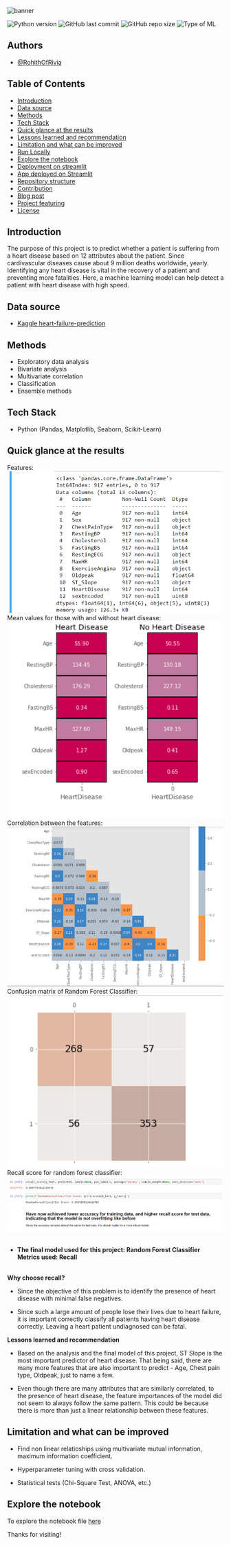 ![banner](assets/heart.png)


![Python version](https://img.shields.io/badge/Python%20version-3.9%2B-green)
![GitHub last commit](https://img.shields.io/badge/Last%20Commit-Dec%202022-yellowgreen)
![GitHub repo size](https://img.shields.io/badge/Repo%20Size-1%20MB-blue)
![Type of ML](https://img.shields.io/badge/Type%20of%20ML-Binary%20Classification-red)


## Authors

- [@RohithOfRivia](https://github.com/RohithOfRivia)


## Table of Contents

  - [Introduction](#introduction)
  - [Data source](#data-source)
  - [Methods](#methods)
  - [Tech Stack](#tech-stack)
  - [Quick glance at the results](#quick-glance-at-the-results)
  - [Lessons learned and recommendation](#lessons-learned-and-recommendation)
  - [Limitation and what can be improved](#limitation-and-what-can-be-improved)
  - [Run Locally](#run-locally)
  - [Explore the notebook](#explore-the-notebook)
  - [Deployment on streamlit](#deployment-on-streamlit)
  - [App deployed on Streamlit](#app-deployed-on-streamlit)
  - [Repository structure](#repository-structure)
  - [Contribution](#contribution)
  - [Blog post](#blog-post)
  - [Project featuring](#project-featuring)
  - [License](#license)




## Introduction
The purpose of this project is to predict whether a patient is suffering from a heart disease based on 12 attributes about the patient. Since cardivascular diseases cause about 9 million deaths worldwide, yearly. Identifying any heart disease is vital in the recovery of a patient and preventing more fatalities. Here, a machine learning model can help detect a patient with heart disease with high speed.

## Data source

- [Kaggle heart-failure-prediction](https://www.kaggle.com/datasets/fedesoriano/heart-failure-prediction)

## Methods

- Exploratory data analysis
- Bivariate analysis
- Multivariate correlation
- Classification
- Ensemble methods

## Tech Stack

- Python (Pandas, Matplotlib, Seaborn, Scikit-Learn)


## Quick glance at the results

Features:
![info](assets/info.png)
\
Mean values for those with and without heart disease:
![info](assets/YvsN.png)
\
Correlation between the features:
\
![heatmap](assets/corr.png)
\
Confusion matrix of Random Forest Classifier:
\
![Confusion matrix](assets/confusion.png)
\
Recall score for random forest classifier:
![concl](assets/conclusion.png)
<br/><br/>
- **The final model used for this project: Random Forest Classifier**
**Metrics used: Recall**  <br/><br/>

**Why choose recall?**
- Since the objective of this problem is to identify the presence of heart disease with minimal false negatives.
 
- Since such a large amount of people lose their lives due to heart failure, it is important correctly classify all patients having heart disease correctly. Leaving a heart patient undiagnosed can be fatal.

 **Lessons learned and recommendation**

- Based on the analysis and the final model of this project, ST Slope is the most important predictor of heart disease. That being said, there are many more features that are also important to predict - Age, Chest pain type, Oldpeak, just to name a few.
  
- Even though there are many attributes that are similarly correlated, to the presence of heart disease, the feature importances of the model did not seem to always follow the same pattern. This could be because there is more than just a linear relationship between these features.

## Limitation and what can be improved
- Find non linear relatioships using multivariate mutual information, maximum information coefficient.
 
- Hyperparameter tuning with cross validation.

- Statistical tests (Chi-Square Test, ANOVA, etc.)

## Explore the notebook

To explore the notebook file [here](https://nbviewer.org/github/RohithOfRivia/Heart-Disease-Prediction/blob/main/Heart%20Failure%20EDA%20and%20Prediction%28DT%20and%20RFC%29.ipynb)



Thanks for visiting!
